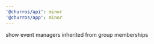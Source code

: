 ```yaml
---
'@churros/api': minor
'@churros/app': minor
---
```


show event managers inherited from group memberships
